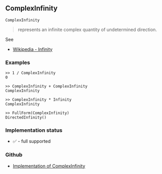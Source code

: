 ## ComplexInfinity

```
ComplexInfinity
```

> represents an infinite complex quantity of undetermined direction.

See 
* [Wikipedia - Infinity](https://en.wikipedia.org/wiki/Infinity) 

### Examples

```
>> 1 / ComplexInfinity
0
 
>> ComplexInfinity + ComplexInfinity
ComplexInfinity
 
>> ComplexInfinity * Infinity
ComplexInfinity
 
>> FullForm(ComplexInfinity)
DirectedInfinity()
```






### Implementation status

* &#x2705; - full supported

### Github

* [Implementation of ComplexInfinity](https://github.com/axkr/symja_android_library/blob/master/symja_android_library/matheclipse-core/src/main/java/org/matheclipse/core/builtin/ConstantDefinitions.java#L768) 
